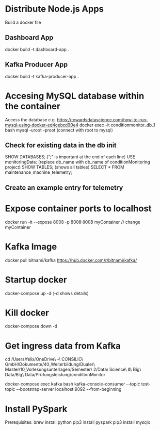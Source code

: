 # Distribute Node.js Apps

Build a docker file

## Dashboard App

docker build -t dashboard-app .

## Kafka Producer App

docker build -t kafka-producer-app .

# Accesing MySQL database within the container

Access the database e.g. https://towardsdatascience.com/how-to-run-mysql-using-docker-ed4cebcd90e4
docker exec -it conditionmonitor_db_1 bash
mysql -uroot -proot (connect with root to mysql)

## Check for existing data in the db init

SHOW DATABASES; (";" is important at the end of each line)
USE monitoringData; (replace db_name with db_name of conditionMonitoring project)
SHOW TABLES; (shows all tables)
SELECT \* FROM maintenance_machine_telemetry;

## Create an example entry for telemetry

# Expose container ports to localhost

docker run -it --expose 8008 -p 8008:8008 myContainer // change myContainer

# Kafka Image

docker pull bitnami/kafka
https://hub.docker.com/r/bitnami/kafka/

# Startup docker

docker-compose up -d (-d shows details)

# Kill docker

docker-compose down -d

# Get ingress data from Kafka

cd /Users/felix/OneDrive\ -\ CONSILIO\ GmbH/Dokumente/40_Weiterbildung/Dualer\ Master/10_Vorlesungsunterlagen/Semester\ 2/Data\ Science\ \&\ Big\ Data/Big\ Data/Prüfungsleistung/conditionMonitor

docker-compose exec kafka bash
kafka-console-consumer --topic test-topic --bootstrap-server localhost:9092 --from-beginning

# Install PySpark

Prerequisites: brew install python
pip3 install pyspark
pip3 install mysqlx
